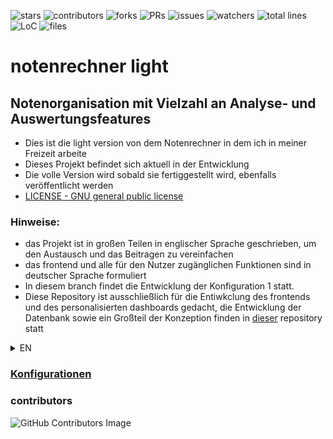 ![stars](https://badgen.net/github/stars/fabischw/notenrechner-light)
![contributors](https://badgen.net/github/contributors/fabischw/notenrechner-light)
![forks](https://badgen.net/github/forks/fabischw/notenrechner-light)
![PRs](https://badgen.net/github/prs/fabischw/notenrechner-light)
![issues](https://badgen.net/github/issues/fabischw/notenrechner-light)
![watchers](https://badgen.net/github/watchers/fabischw/notenrechner-light)
![total lines](https://tokei.rs/b1/github/fabischw/notenrechner-light)
![LoC](https://tokei.rs/b1/github/fabischw/notenrechner-light?category=code)
![files](https://tokei.rs/b1/github/fabischw/notenrechner-light?category=files)




<!-- not working for whatever reason
![downloads](https://badgen.net/github/assets-dl/fabischw/notenrechner-light)
![commits](https://badgen.net/github/commits/fabischw/notenrechner-light)
![wakatime](https://wakatime.com/badge/user/a1d10b76-8549-4033-b22c-3af4ea1a5d5c/project/35fdd01e-3efb-425f-829f-d5732a7119de.svg)

-->


# notenrechner light
## Notenorganisation mit Vielzahl an Analyse- und Auswertungsfeatures


- Dies ist die light version von dem Notenrechner in dem ich in meiner Freizeit arbeite
- Dieses Projekt befindet sich aktuell in der Entwicklung
- Die volle Version wird sobald sie fertiggestellt wird, ebenfalls veröffentlicht werden
- [LICENSE - GNU general public license](LICENSE)

### Hinweise:
- das Projekt ist in großen Teilen in englischer Sprache geschrieben, um den Austausch und das Beitragen zu vereinfachen
- das frontend und alle für den Nutzer zugänglichen Funktionen sind in deutscher Sprache formuliert
- In diesem branch findet die Entwicklung der Konfiguration 1 statt.
- Diese Repository ist ausschließlich für die Entiwkclung des frontends und des personalisierten dashboards gedacht, die Entwicklung der Datenbank sowie ein Großteil der Konzeption finden in [dieser](https://github.com/fabischw/notenrechner) repository statt

<details>
<summary>EN</summary>

### notenrecner light[EN]
- this is a grade managment system which I'm working on my free time
- this project is still under development
- the full version of this project will be released as well

##### note:
- this project's code and technical documentation are in english, the frontend is in german
- this branch you're currently in is for the devlopment of configuration 1
- this repository is only for developing the frontend as well as the personalised dashboard, the database development and the majority of the planing is done in [this](https://github.com/fabischw/notenrechner) repository.

</details>

### [Konfigurationen](konfigurationen.md)



### contributors
![GitHub Contributors Image](https://contrib.rocks/image?repo=fabischw/notenrechner-light)